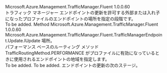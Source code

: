 <Type Name="IWithSourceTrafficRegion" FullName="Microsoft.Azure.Management.TrafficManager.Fluent.TrafficManagerEndpoint.Update.IWithSourceTrafficRegion">
  <TypeSignature Language="C#" Value="public interface IWithSourceTrafficRegion" />
  <TypeSignature Language="ILAsm" Value=".class public interface auto ansi abstract IWithSourceTrafficRegion" />
  <TypeSignature Language="DocId" Value="T:Microsoft.Azure.Management.TrafficManager.Fluent.TrafficManagerEndpoint.Update.IWithSourceTrafficRegion" />
  <TypeSignature Language="VB.NET" Value="Public Interface IWithSourceTrafficRegion" />
  <TypeSignature Language="F#" Value="type IWithSourceTrafficRegion = interface" />
  <AssemblyInfo>
    <AssemblyName>Microsoft.Azure.Management.TrafficManager.Fluent</AssemblyName>
    <AssemblyVersion>1.0.0.60</AssemblyVersion>
  </AssemblyInfo>
  <Interfaces />
  <Docs>
    <summary>
            トラフィック マネージャー エンドポイントの更新を許可する外部または入れ子になったプロファイルのエンドポイントの場所を指定の段階です。
            </summary>
    <remarks>To be added.</remarks>
  </Docs>
  <Members>
    <Member MemberName="FromRegion">
      <MemberSignature Language="C#" Value="public Microsoft.Azure.Management.TrafficManager.Fluent.TrafficManagerEndpoint.Update.IUpdate FromRegion (Microsoft.Azure.Management.ResourceManager.Fluent.Core.Region location);" />
      <MemberSignature Language="ILAsm" Value=".method public hidebysig newslot virtual instance class Microsoft.Azure.Management.TrafficManager.Fluent.TrafficManagerEndpoint.Update.IUpdate FromRegion(class Microsoft.Azure.Management.ResourceManager.Fluent.Core.Region location) cil managed" />
      <MemberSignature Language="DocId" Value="M:Microsoft.Azure.Management.TrafficManager.Fluent.TrafficManagerEndpoint.Update.IWithSourceTrafficRegion.FromRegion(Microsoft.Azure.Management.ResourceManager.Fluent.Core.Region)" />
      <MemberSignature Language="VB.NET" Value="Public Function FromRegion (location As Region) As IUpdate" />
      <MemberSignature Language="F#" Value="abstract member FromRegion : Microsoft.Azure.Management.ResourceManager.Fluent.Core.Region -&gt; Microsoft.Azure.Management.TrafficManager.Fluent.TrafficManagerEndpoint.Update.IUpdate" Usage="iWithSourceTrafficRegion.FromRegion location" />
      <MemberType>Method</MemberType>
      <AssemblyInfo>
        <AssemblyName>Microsoft.Azure.Management.TrafficManager.Fluent</AssemblyName>
        <AssemblyVersion>1.0.0.60</AssemblyVersion>
      </AssemblyInfo>
      <ReturnValue>
        <ReturnType>Microsoft.Azure.Management.TrafficManager.Fluent.TrafficManagerEndpoint.Update.IUpdate</ReturnType>
      </ReturnValue>
      <Parameters>
        <Parameter Name="location" Type="Microsoft.Azure.Management.ResourceManager.Fluent.Core.Region" />
      </Parameters>
      <Docs>
        <param name="location">場所。</param>
        <summary>
            パフォーマンス ベースのルーティング メソッド TrafficRoutingMethod.PERFORMANCE がプロファイルに有効になっているときに使用されるエンドポイントの地域を指定します。
            </summary>
        <returns>To be added.</returns>
        <remarks>To be added.</remarks>
        <return>エンドポイントの更新の次のステージ。</return>
      </Docs>
    </Member>
  </Members>
</Type>